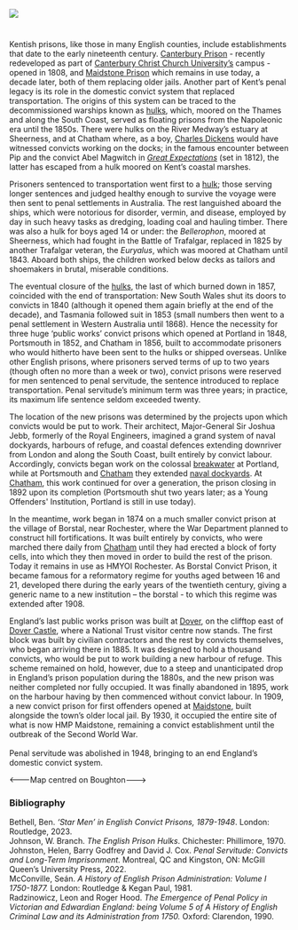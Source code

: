 <a href="https://www.kent-maps.online"><img src="https://www.kent-maps.online/juncture/ve-button.png"></a>
<param ve-config title="Convicts in Kent" author="Dr Ben Bethell" layout="vtl" 
banner="https://raw.githubusercontent.com/kent-map/images/main/banners/19c.jpg" description="This picture essay by Dr Ben Bethall presents an overview of built prisons and floating prison hulks in the county of Kent, England between 1808 and 1948.">


<param ve-entity eid="Q1003196" aliases="Sheerness">
<param ve-entity eid="Q4946691" aliases="Borstal">
<param ve-entity eid="Q507517" aliases="Rochester">
<param ve-entity eid="Q1094104" aliases="Canterbury">
<param ve-entity eid="Q179224" aliases="Dover">
<param ve-entity eid="Q213180" aliases="Maidstone">
<param ve-entity eid="Q106156182" aliases="Doddington">
<param ve-entity eid="Q2483544" aliases="Upchurch">
<param ve-entity eid="Q729006" aliases="Chatham">
<param ve-entity eid="Q28339447" aliases="Lenham">
<param ve-entity eid="Q651526" aliases="Boughton Lees">

<!-- Kent basemap starting position whole of county centred on Lenham -->
<param ve-map center="Q28339447" zoom="10">
<!-- Historical map layers -->
<param ve-map-layer active allmaps allmaps-id="e9f6ea856473bbaa" title="Kent 1820">

#

Kentish prisons, like those in many English counties, include establishments that date to the early nineteenth century. [Canterbury Prison](/19c/19c-canterbury-gaol/) - recently redeveloped as part of [Canterbury Christ Church University’s](https://www.canterbury.ac.uk/) campus - opened in 1808, and [Maidstone Prison](/19c/19c-convicts-maidstone) which remains in use today, a decade later, both of them replacing older jails. Another part of Kent’s penal legacy is its role in the domestic convict system that replaced transportation. The origins of this system can be traced to the decommissioned warships known as [hulks](/prisons/convict-hulks), which, moored on the Thames and along the South Coast, served as floating prisons from the Napoleonic era until the 1850s. There were hulks on the River Medway’s estuary at Sheerness, and at Chatham where, as a boy, [Charles Dickens](/dickens/dickens-chatham) would have witnessed convicts working on the docks; in the famous encounter between Pip and the convict Abel Magwitch in _[Great Expectations](/dickens/great-expectations-curated-walk)_ (set in 1812), the latter has escaped from a hulk moored on Kent’s coastal marshes. 
<param ve-image url="https://stor.artstor.org/stor/04b07dbb-e3b2-43d8-b9b3-265e9cff8737" label="Canterbury Prison" attribution="Michelle Crowther">
<!---Basemap centered on Doddington--->
<param ve-map center="Q106156182" zoom="12">

Prisoners sentenced to transportation went first to a [hulk](/prisons/convict-hulks); those serving longer sentences and judged healthy enough to survive the voyage were then sent to penal settlements in Australia. The rest languished aboard the ships, which were notorious for disorder, vermin, and disease, employed by day in such heavy tasks as dredging, loading coal and hauling timber. There was also a hulk for boys aged 14 or under: the _Bellerophon_, moored at Sheerness, which had fought in the Battle of Trafalgar, replaced in 1825 by another Trafalgar veteran, the _Euryalus_, which was moored at Chatham until 1843. Aboard both ships, the children worked below decks as tailors and shoemakers in brutal, miserable conditions. 
<param ve-image url="https://upload.wikimedia.org/wikipedia/commons/thumb/0/03/A_convicted_thief_sits_in_prison_with_his_distraught_sister_Wellcome_V0019427.jpg/1280px-A_convicted_thief_sits_in_prison_with_his_distraught_sister_Wellcome_V0019427.jpg" label="A convicted thief sits in prison with his distraught sister" attribution="George Cruickshank, 1848">
<!---Basemap centered on Upchurch--->
<param ve-map center="Q2483544" zoom="10">

The eventual closure of the [hulks](/prisons/convict-hulks), the last of which burned down in 1857, coincided with the end of transportation: New South Wales shut its doors to convicts in 1840 (although it opened them again briefly at the end of the decade), and Tasmania followed suit in 1853 (small numbers then went to a penal settlement in Western Australia until 1868). Hence the necessity for three huge ‘public works’ convict prisons which opened at Portland in 1848, Portsmouth in 1852, and Chatham in 1856,  built to accommodate prisoners who would hitherto have been sent to the hulks or shipped overseas. Unlike other English prisons, where prisoners served terms of up to two years (though often no more than a week or two), convict prisons were reserved for men sentenced to penal servitude, the sentence introduced to replace transportation. Penal servitude’s minimum term was three years; in practice, its maximum life sentence seldom exceeded twenty. 
<param ve-image url="https://upload.wikimedia.org/wikipedia/commons/7/7f/The_Devonshire_prison-ship%2C_at_Sheerness_ILN_1854-0923-0008.jpg" label="The Devonshire prison ship at Sheerness, 1854" attribution="The Illustrated London News, Public domain, via Wikimedia Commons">
<!---Basemap centered on Chatham--->
<param ve-map center="Q729006" zoom="15">

The location of the new prisons was determined by the projects upon which convicts would be put to work. Their architect, Major-General Sir Joshua Jebb, formerly of the Royal Engineers, imagined a grand system of naval dockyards, harbours of refuge, and coastal defences extending downriver from London and along the South Coast, built entirely by convict labour. Accordingly, convicts began work on the colossal [breakwater]( https://www.portlandhistory.co.uk/portland-harbour.html) at Portland, while at Portsmouth and [Chatham](/19c/19c-convicts-chatham) they extended [naval dockyards](/19c/19c-chatham-dockyard). At [Chatham](/19c/19c-convicts-chatham), this work continued for over a generation, the prison closing in 1892 upon its completion (Portsmouth shut two years later; as a Young Offenders' Institution, Portland is still in use today). 
<param ve-image url="https://upload.wikimedia.org/wikipedia/commons/0/05/Joshua_Jebb.jpg" label="Joshua Jebb" attribution="Thomas Dewell Scott, Public domain, via Wikimedia Commons">
<!---Basemap centered on Upchurch--->
<param ve-map center="Q2483544" zoom="12">

In the meantime, work began in 1874 on a much smaller convict prison at the village of Borstal, near Rochester, where the War Department planned to construct hill fortifications. It was built entirely by convicts, who were marched there daily from [Chatham](/19c/19c-convicts-chatham) until they had erected a block of forty cells, into which they then moved in order to build the rest of the prison. Today it remains in use as HMYOI Rochester. As Borstal Convict Prison, it became famous for a reformatory regime for youths aged between 16 and 21, developed there during the early years of the twentieth century, giving a generic name to a new institution – the borstal - to which this regime was extended after 1908. 
<param ve-image url="https://stor.artstor.org/stor/947750e4-99c1-4ab8-94a5-1cea68295001" label="Report of the Directors of Convict Prisons on the Discipline and Management" attribution="No known copyright">
<!---Basemap centered on Borstal--->
<param ve-map center="Q4946691" zoom="15">

England’s last public works prison was built at [Dover]( https://www.nationaltrust.org.uk/the-white-cliffs-of-dover/features/langdon-convict-prison), on the clifftop east of [Dover Castle](/20c/20c-secret-tunnels), where a National Trust visitor centre now stands. The first block was built by civilian contractors and the rest by convicts themselves, who began arriving there in 1885. It was designed to hold a thousand convicts, who would be put to work building a new harbour of refuge. This scheme remained on hold, however, due to a steep and unanticipated drop in England’s prison population during the 1880s, and the new prison was neither completed nor fully occupied. It was finally abandoned in 1895, work on the harbour having by then commenced without convict labour. In 1909, a new convict prison for first offenders opened at [Maidstone](/19c/19c-convicts-maidstone), built alongside the town’s older local jail. By 1930, it occupied the entire site of what is now HMP Maidstone, remaining a convict establishment until the outbreak of the Second World War. 
<br><br>
Penal servitude was abolished in 1948, bringing to an end England’s domestic convict system.
<param ve-image url="https://upload.wikimedia.org/wikipedia/commons/0/0b/Dover_Langdon_Cliffs_0326.JPG" label="Dover Langdon Cliffs" attribution="Clem Rutter, Rochester, Kent, via Wikimedia Commons" license="CC BY 3.0">
<---Map centred on Boughton--->
<param ve-map center="Q651526" zoom="10">

     
### Bibliography
Bethell, Ben. _‘Star Men’ in English Convict Prisons, 1879-1948_. London: Routledge, 2023.   
Johnson, W. Branch. _The English Prison Hulks_. Chichester: Phillimore, 1970.   
Johnston, Helen, Barry Godfrey and David J. Cox. _Penal Servitude: Convicts and Long-Term Imprisonment._ Montreal, QC and Kingston, ON: McGill Queen’s University Press, 2022.   
McConville, Seán. _A History of English Prison Administration: Volume I 1750-1877._ London: Routledge & Kegan Paul, 1981.   
Radzinowicz, Leon and Roger Hood. _The Emergence of Penal Policy in Victorian and Edwardian England: being Volume 5 of A History of English Criminal Law and its Administration from 1750._ Oxford: Clarendon, 1990. 
